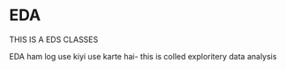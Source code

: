 # EDA
THIS IS A EDS CLASSES

EDA ham log use kiyi use karte hai- this is colled exploritery data analysis
